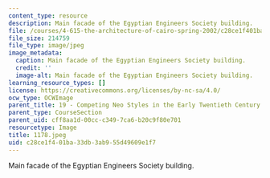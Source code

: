 ```yaml
---
content_type: resource
description: Main facade of the Egyptian Engineers Society building.
file: /courses/4-615-the-architecture-of-cairo-spring-2002/c28ce1f401ba33db3ab955d49609e1f7_1178.jpeg
file_size: 214759
file_type: image/jpeg
image_metadata:
  caption: Main facade of the Egyptian Engineers Society building.
  credit: ''
  image-alt: Main facade of the Egyptian Engineers Society building.
learning_resource_types: []
license: https://creativecommons.org/licenses/by-nc-sa/4.0/
ocw_type: OCWImage
parent_title: 19 - Competing Neo Styles in the Early Twentieth Century
parent_type: CourseSection
parent_uid: cff8aa1d-00cc-c349-7ca6-b20c9f80e701
resourcetype: Image
title: 1178.jpeg
uid: c28ce1f4-01ba-33db-3ab9-55d49609e1f7
---
```

Main facade of the Egyptian Engineers Society building.